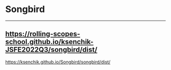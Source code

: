 # Songbird
---
https://rolling-scopes-school.github.io/ksenchik-JSFE2022Q3/songbird/dist/
---
https://ksenchik.github.io/Songbird/songbird/dist/
